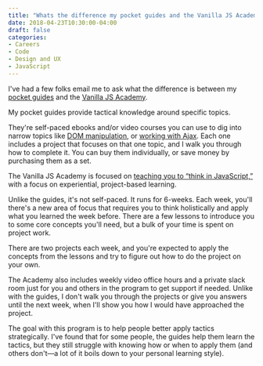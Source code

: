 ```yaml
---
title: "Whats the difference my pocket guides and the Vanilla JS Academy"
date: 2018-04-23T10:30:00-04:00
draft: false
categories:
- Careers
- Code
- Design and UX
- JavaScript
---
```


I've had a few folks email me to ask what the difference is between my [pocket guides](https://vanillajsguides.com) and the [Vanilla JS Academy](https://vanillajsacademy.com).

My pocket guides provide tactical knowledge around specific topics.

They're self-paced ebooks and/or video courses you can use to dig into narrow topics like [DOM manipulation](https://vanillajsguides.com/dom-manipulation/), or [working with Ajax](https://vanillajsguides.com/ajax-and-http/). Each one includes a project that focuses on that one topic, and I walk you through how to complete it. You can buy them individually, or save money by purchasing them as a set.

The Vanilla JS Academy is focused on [teaching you to “think in JavaScript,”](https://vanillajsacademy.com) with a focus on experiential, project-based learning.

Unlike the guides, it's not self-paced. It runs for 6-weeks. Each week, you'll there's a new area of focus that requires you to think holistically and apply what you learned the week before. There are a few lessons to introduce you to some core concepts you'll need, but a bulk of your time is spent on project work.

There are two projects each week, and you're expected to apply the concepts from the lessons and try to figure out how to do the project on your own.

The Academy also includes weekly video office hours and a private slack room just for you and others in the program to get support if needed. Unlike with the guides, I don't walk you through the projects or give you answers until the next week, when I'll show you how I would have approached the project.

The goal with this program is to help people better apply tactics strategically. I've found that for some people, the guides help them learn the tactics, but they still struggle with knowing how or when to apply them (and others don't&mdash;a lot of it boils down to your personal learning style).